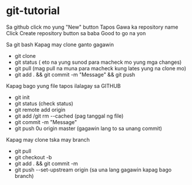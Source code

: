 # git-tutorial
Sa github click mo yung "New" button
Tapos Gawa ka repository name
Click Create repository button sa baba
Good to go na yon

Sa git bash
Kapag may clone ganto gagawin
- git clone <url>
- git status ( eto na yung sunod para macheck mo yung mga changes)
- git pull (mag pull na muna para macheck kung lates yung na clone mo)
- git add . && git commit -m "Message" && git push

Kapag bago yung file tapos ilalagay sa GITHUB
- git init 
- git status (check status)
- git remote add origin <url>
- git add /git rm --cached <filename> (pag tanggal ng file)
- git commit -m "Message"
- git push 0u origin master (gagawin lang to sa unang commit)


Kapag may clone tska may branch
- git pull
- git checkout -b <branch name>
- git add . && git commit -m 
- git push --set-upstream origin <branch name> (sa una lang gagawin kapag bago branch)
